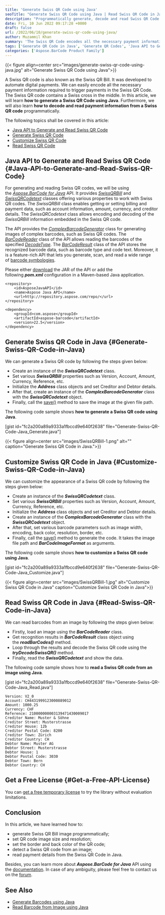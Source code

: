```yaml
---
title: 'Generate Swiss QR Code using Java'
seoTitle: "Generate Swiss QR Code using Java | Read Swiss QR Code in Java"
description: "Programmatically generate, decode and read Swiss QR Code using Java with Aspose.BarCode for Java API. Generate complex barcodes using Java."
date: Fri, 10 Jun 2022 09:17:28 +0000
draft: false
url: /2022/06/10/generate-swiss-qr-code-using-java/
author: Muzammil Khan
summary: 'The Swiss QR Code encodes all the necessary payment information required to trigger payments. In this article, you will learn **how to generate a Swiss QR Code, decode and read payment information from a Swiss QR code using Java**.'
tags: ['Generate QR Code in Java', 'Generate QR Codes', 'Java API to Generate Swiss QR Code', 'Read Swiss QR Code', 'Read Swiss QR Code in Java', 'Swiss QR Bill', 'Swiss QR Bill Generator', 'Swiss QR Code', 'Swiss QR Code Generator']
categories: ['Aspose.BarCode Product Family']
---
```




{{< figure align=center src="images/generate-swiss-qr-code-using-java.jpg" alt="Generate Swiss QR Code using Java">}}


A Swiss QR code is also known as the Swiss QR Bill. It was developed to automate digital payments. We can easily encode all the necessary payment information required to trigger payments in the Swiss QR Code. The Swiss QR code contains a Swiss cross in the middle. In this article, we will learn **how to generate a Swiss QR Code using Java**. Furthermore, we will also learn **how to decode and read payment information from a Swiss QR code** programmatically.

The following topics shall be covered in this article:

*   [Java API to Generate and Read Swiss QR Code][1]
*   [Generate Swiss QR Code][2]
*   [Customize Swiss QR Code][3]
*   [Read Swiss QR Code][4]

## Java API to Generate and Read Swiss QR Code {#Java-API-to-Generate-and-Read-Swiss-QR-Code}

For generating and reading Swiss QR codes, we will be using the _[Aspose.BarCode for Java][5]_ API. It provides _[SwissQRBill][6]_ and _[SwissQRCodetext][7]_ classes offering various properties to work with Swiss QR codes. The _SwissQRBill_ class enables getting or setting billing and payment data, such as account information, amount, currency, and creditor details. The _SwissQRCodetext_ class allows encoding and decoding of the _SwissQRBill_ information embedded in the Swiss QR code.

The API provides the _[ComplexBarcodeGenerator][8]_ class for generating images of complex barcodes, such as Swiss QR codes. The _[BarCodeReader][9]_ class of the API allows reading the barcodes of the specified _[DecodeType][10]_. The [_BarCodeResult_][11] class of the API stores the recognized barcode data, such as barcode type and code text. Moreover, it is a feature-rich API that lets you generate, scan, and read a wide range of [barcode symbologies][12].

Please either [download][13] the JAR of the API or add the following _**pom.xml**_ configuration in a Maven-based Java application.

```
<repository>
    <id>AsposeJavaAPI</id>
    <name>Aspose Java API</name>
    <url>http://repository.aspose.com/repo/</url>
</repository>
```
```
<dependency>
    <groupId>com.aspose</groupId>
    <artifactId>aspose-barcode</artifactId>
    <version>22.5</version>
</dependency>
```

## Generate Swiss QR Code in Java {#Generate-Swiss-QR-Code-in-Java}

We can generate a Swiss QR code by following the steps given below:

*   Create an instance of the **_SwissQRCodetext_** class.
*   Set various **_SwissQRBill_** properties such as Version, Account, Amount, Currency, Reference, etc.
*   Initialize the **_Address_** class objects and set Creditor and Debtor details.
*   After that, create an instance of the **_ComplexBarcodeGenerator_** class with the **_SwissQRCodetext_** object.
*   Finally, call the [save()][14] method to save the image at the given file path.

The following code sample shows **how to generate a Swiss QR code using Java**.

\[gist id="fc2a200a89a9333a1fbccd9e640f2638" file="Generate-Swiss-QR-Code-Java\_Generate.java"\]



{{< figure align=center src="images/SwissQRBill-1.png" alt="" caption="Generate Swiss QR Code in Java.">}}


## Customize Swiss QR Code in Java {#Customize-Swiss-QR-Code-in-Java}

We can customize the appearance of a Swiss QR code by following the steps given below:

*   Create an instance of the **_SwissQRCodetext_** class.
*   Set various **_SwissQRBill_** properties such as Version, Account, Amount, Currency, Reference, etc.
*   Initialize the **_Address_** class objects and set Creditor and Debtor details.
*   Create an instance of the **_ComplexBarcodeGenerator_** class with the **_SwissQRCodetext_** object.
*   After that, set various barcode parameters such as image width, encoding, back color, resolution, border, etc.
*   Finally, call the [save()][15] method to generate the code. It takes the image file path and **_BarCodeImageFormat_** as arguments.

The following code sample shows **how to customize a Swiss QR code using Java**.

\[gist id="fc2a200a89a9333a1fbccd9e640f2638" file="Generate-Swiss-QR-Code-Java\_Customize.java"\]



{{< figure align=center src="images/SwissQRBill-1.jpg" alt="Customize Swiss QR Code in Java" caption="Customize Swiss QR Code in Java">}}


## Read Swiss QR Code in Java {#Read-Swiss-QR-Code-in-Java}

We can read barcodes from an image by following the steps given below:

*   Firstly, load an image using the **_BarCodeReader_** class.
*   Get recognition results in **_BarCodeResult_** class object using the **_readBarCodes()_** method.
*   Loop through the results and decode the Swiss QR code using the **_tryDecodeSwissQR()_** method.
*   Finally, read the **_SwissQRCodetext_** and show the data.

The following code sample shows how to **read a Swiss QR code from an image using Java**.

\[gist id="fc2a200a89a9333a1fbccd9e640f2638" file="Generate-Swiss-QR-Code-Java\_Read.java"\]

```
Version: V2_0
Account: CH4431999123000889012
Amount: 1000.25
Currency: CHF
Reference: 210000000003139471430009017
Creditor Name: Muster & Söhne
Creditor Street: Musterstrasse
Creditor House: 12b
Creditor Postal Code: 8200
Creditor Town: Zürich
Creditor Country: CH
Debtor Name: Muster AG
Debtor Street: Musterstrasse
Debtor House: 1
Debtor Postal Code: 3030
Debtor Town: Bern
Debtor Country: CH 
```

## Get a Free License {#Get-a-Free-API-License}

You can [get a free temporary license][16] to try the library without evaluation limitations.

## Conclusion

In this article, we have learned how to:

*   generate Swiss QR Bill image programmatically;
*   set QR code image size and resolution;
*   set the border and back color of the QR code;
*   detect a Swiss QR code from an image;
*   read payment details from the Swiss QR Code in Java.

Besides, you can learn more about **_Aspose.BarCode for Java_** API using the [documentation][17]. In case of any ambiguity, please feel free to contact us on the [forum][18].

## See Also

*   [Generate Barcodes using Java][19]
*   [Read Barcode from Image using Java][20]


[1]: #Java-API-to-Generate-and-Read-Swiss-QR-Code
[2]: #Generate-Swiss-QR-Code-in-Java
[3]: #Customize-Swiss-QR-Code-in-Java
[4]: #Read-Swiss-QR-Code-in-Java
[5]: https://products.aspose.com/barcode/java/
[6]: https://reference.aspose.com/barcode/java/com.aspose.barcode.complexbarcode/SwissQRBill
[7]: https://reference.aspose.com/barcode/java/com.aspose.barcode.complexbarcode/SwissQRCodetext
[8]: https://reference.aspose.com/barcode/java/com.aspose.barcode.complexbarcode/ComplexBarcodeGenerator
[9]: https://apireference.aspose.com/barcode/java/com.aspose.barcode.barcoderecognition/BarCodeReader
[10]: https://apireference.aspose.com/barcode/java/com.aspose.barcode.barcoderecognition/DecodeType
[11]: https://apireference.aspose.com/barcode/java/com.aspose.barcode.barcoderecognition/BarCodeResult
[12]: https://docs.aspose.com/barcode/java/barcode-supported-symbologies/
[13]: https://downloads.aspose.com/barcode/java
[14]: https://reference.aspose.com/barcode/java/com.aspose.barcode.complexbarcode/ComplexBarcodeGenerator#save-java.lang.String-
[15]: https://reference.aspose.com/barcode/java/com.aspose.barcode.complexbarcode/ComplexBarcodeGenerator#save-java.lang.String-com.aspose.barcode.generation.BarCodeImageFormat-
[16]: https://purchase.aspose.com/temporary-license
[17]: https://docs.aspose.com/barcode/java/
[18]: https://forum.aspose.com/c/barcode/13
[19]: https://blog.aspose.com/2020/04/07/generate-or-scan-barcodes-qr-codes-in-java-using-java-barcode-library/
[20]: https://blog.aspose.com/2022/06/04/read-barcode-from-image-using-java/





